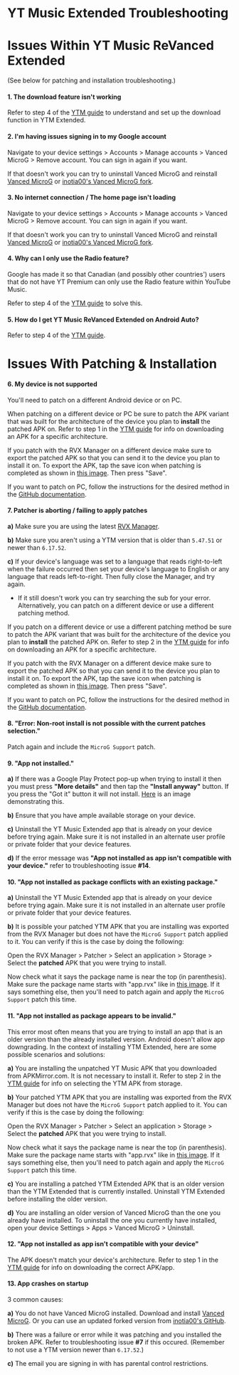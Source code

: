 # **YT Music Extended Troubleshooting**



# **Issues Within YT Music ReVanced Extended**

(See below for patching and installation troubleshooting.)



#### **1. The download feature isn't working**

Refer to step 4 of the [YTM guide](https://www.reddit.com/r/revancedextended/wiki/ytm-guide/#wiki_downloader_setup) to understand and set up the download function in YTM Extended.




#### **2. I'm having issues signing in to my Google account**

Navigate to your device settings > Accounts > Manage accounts > Vanced MicroG > Remove account. You can sign in again if you want.

If that doesn't work you can try to uninstall Vanced MicroG and reinstall [Vanced MicroG](https://github.com/TeamVanced/VancedMicroG/releases/latest) or [inotia00's Vanced MicroG fork](https://github.com/inotia00/VancedMicroG/releases/latest).




#### **3. No internet connection / The home page isn't loading**

Navigate to your device settings > Accounts > Manage accounts > Vanced MicroG > Remove account. You can sign in again if you want.

If that doesn't work you can try to uninstall Vanced MicroG and reinstall [Vanced MicroG](https://github.com/TeamVanced/VancedMicroG/releases/latest) or [inotia00's Vanced MicroG fork](https://github.com/inotia00/VancedMicroG/releases/latest).




#### **4. Why can I only use the Radio feature?**

Google has made it so that Canadian (and possibly other countries') users that do not have YT Premium can only use the Radio feature within YouTube Music.

Refer to step 4 of the [YTM guide](https://www.reddit.com/r/revancedextended/wiki/ytm-guide/#wiki_spoof_app_version_setup_.28for_canadian_users.29) to solve this.




#### **5. How do I get YT Music ReVanced Extended on Android Auto?**

Refer to step 4 of the [YTM guide](https://www.reddit.com/r/revancedextended/wiki/ytm-guide/#wiki_android_auto_setup).







# **Issues With Patching & Installation**



#### **6. My device is not supported**

You'll need to patch on a different Android device or on PC.

When patching on a different device or PC be sure to patch the APK variant that was built for the architecture of the device you plan to **install** the patched APK on. Refer to step 1 in the [YTM guide](https://www.reddit.com/r/revancedextended/wiki/ytm-guide/#wiki_1._downloading_vanced_microg.2C_rvx_manager.2C_.26amp.3B_yt_music_apk) for info on downloading an APK for a specific architecture.

If you patch with the RVX Manager on a different device make sure to export the patched APK so that you can send it to the device you plan to install it on. To export the APK, tap the save icon when patching is completed as shown in [this image](https://imgur.com/a/FKD0okE). Then press "Save".

If you want to patch on PC, follow the instructions for the desired method in the [GitHub documentation](https://github.com/inotia00/revanced-documentation#revanced-extended-documentation).



#### **7. Patcher is aborting / failing to apply patches**

**a)** Make sure you are using the latest [RVX Manager](https://github.com/inotia00/revanced-manager/releases/latest).

**b)** Make sure you aren't using a YTM version that is older than `5.47.51` or newer than `6.17.52`.

**c)** If your device's language was set to a language that reads right-to-left when the failure occurred then set your device's language to English or any language that reads left-to-right. Then fully close the Manager, and try again.

* If it still doesn't work you can try searching the sub for your error. Alternatively, you can patch on a different device or use a different patching method.

If you patch on a different device or use a different patching method be sure to patch the APK variant that was built for the architecture of the device you plan to **install** the patched APK on. Refer to step 2 in the [YTM guide](https://www.reddit.com/r/revancedextended/wiki/ytm-guide/#wiki_2._patching_the_apk) for info on downloading an APK for a specific architecture.

If you patch with the RVX Manager on a different device make sure to export the patched APK so that you can send it to the device you plan to install it on. To export the APK, tap the save icon when patching is completed as shown in [this image](https://imgur.com/a/FKD0okE). Then press "Save".

If you want to patch on PC, follow the instructions for the desired method in the [GitHub documentation](https://github.com/inotia00/revanced-documentation#revanced-extended-documentation).




#### **8. "Error: Non-root install is not possible with the current patches selection."**

Patch again and include the `MicroG Support` patch.




#### **9. "App not installed."**

**a)** If there was a Google Play Protect pop-up when trying to install it then you must press **"More details"** and then tap the **"Install anyway"** button. If you press the "Got it" button it will not install. [Here](https://imgur.com/a/Ck8nfhn) is an image demonstrating this.

**b)** Ensure that you have ample available storage on your device.

**c)** Uninstall the YT Music Extended app that is already on your device before trying again. Make sure it is not installed in an alternate user profile or private folder that your device features.

**d)** If the error message was **"App not installed as app isn't compatible with your device."** refer to troubleshooting issue **#14**.




#### **10. "App not installed as package conflicts with an existing package."**

**a)** Uninstall the YT Music Extended app that is already on your device before trying again. Make sure it is not installed in an alternate user profile or private folder that your device features.

**b)** It is possible your patched YTM APK that you are installing was exported from the RVX Manager but does not have the `MicroG Support` patch applied to it. You can verify if this is the case by doing the following:

Open the RVX Manager > Patcher > Select an application > Storage > Select the **patched** APK that you were trying to install.

Now check what it says the package name is near the top (in parenthesis). Make sure the package name starts with "app.rvx" like in [this image](https://imgur.com/a/AlYepUa). If it says something else, then you'll need to patch again and apply the `MicroG Support` patch this time.




#### **11. "App not installed as package appears to be invalid."**

This error most often means that you are trying to install an app that is an older version than the already installed version. Android doesn't allow app downgrading. In the context of installing YTM Extended, here are some possible scenarios and solutions:

**a)** You are installing the unpatched YT Music APK that you downloaded from APKMirror.com. It is not necessary to install it. Refer to step 2 in the [YTM guide](https://www.reddit.com/r/revancedextended/wiki/ytm-guide/#wiki_2._patching_the_apk) for info on selecting the YTM APK from storage.

**b)** Your patched YTM APK that you are installing was exported from the RVX Manager but does not have the `MicroG Support` patch applied to it. You can verify if this is the case by doing the following:

Open the RVX Manager > Patcher > Select an application > Storage > Select the **patched** APK that you were trying to install.

Now check what it says the package name is near the top (in parenthesis). Make sure the package name starts with "app.rvx" like in [this image](https://imgur.com/a/AlYepUa). If it says something else, then you'll need to patch again and apply the `MicroG Support` patch this time.

**c)** You are installing a patched YTM Extended APK that is an older version than the YTM Extended that is currently installed. Uninstall YTM Extended before installing the older version.

**d)** You are installing an older version of Vanced MicroG than the one you already have installed. To uninstall the one you currently have installed, open your device Settings > Apps > Vanced MicroG > Uninstall.




#### **12. "App not installed as app isn't compatible with your device"**

The APK doesn't match your device's architecture. Refer to step 1 in the [YTM guide](https://www.reddit.com/r/revancedextended/wiki/ytm-guide/#wiki_1._downloading_vanced_microg.2C_rvx_manager.2C_.26amp.3B_yt_music_apk) for info on downloading the correct APK/app.




#### **13. App crashes on startup**

3 common causes:

**a)** You do not have Vanced MicroG installed. Download and install [Vanced MicroG](https://github.com/TeamVanced/VancedMicroG/releases/latest). Or you can use an updated forked version from [inotia00's GitHub](https://github.com/inotia00/VancedMicroG/releases/latest).

**b)** There was a failure or error while it was patching and you installed the broken APK. Refer to troubleshooting issue **#7** if this occured. (Remember to not use a YTM version newer than `6.17.52`.)

**c)** The email you are signing in with has parental control restrictions.
